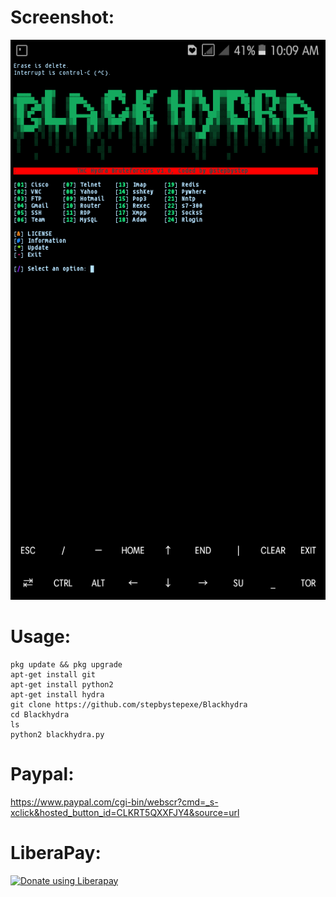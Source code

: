 # Screenshot:
![](./Screenshoot.png)
# Usage:
```
pkg update && pkg upgrade
apt-get install git
apt-get install python2
apt-get install hydra
git clone https://github.com/stepbystepexe/Blackhydra
cd Blackhydra
ls
python2 blackhydra.py
```
# Paypal:
https://www.paypal.com/cgi-bin/webscr?cmd=_s-xclick&hosted_button_id=CLKRT5QXXFJY4&source=url
# LiberaPay:
<noscript><a href="https://liberapay.com/stepbystepexe/donate"><img alt="Donate using Liberapay" src="https://liberapay.com/assets/widgets/donate.svg"></a></noscript>
